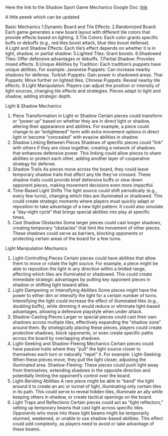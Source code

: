 Here the link to the Shadow Sport Game Mechanics Google Doc: 
[link](https://docs.google.com/document/d/18B4DbTucgdNWoEpzBDDT_cnuqMCEfT2t4FnyQWEbzEI/edit?usp=sharing)

A little peeek which can be updated



Basic Mechanics 
1.Dynamic Board and Tile Effects:
2.Randomized Board: Each game generates a new board layout with different tile colors that provide effects based on lighting.
3.Tile Colors: Each color grants specific buffs or debuffs (e.g., red tiles boost attack, blue tiles boost defense).
4.Light and Shadow Effects: Each tile’s effect depends on whether it is in light, shadow, or partial shadow:
5.Lighted Tiles: Grant boosts.
6.Shadowed Tiles: Offer defensive advantages or debuffs.
7.Partial Shadow: Provides mixed effects.
8.Unique Abilities by Tradition:
  Each tradition’s puppets have unique abilities. For example:
      Javanese Puppets: Can increase nearby shadows for defense.
      Turkish Puppets: Gain power in shadowed areas.
      Thai Puppets: Move further on lighted tiles.
      Chinese Puppets: Reveal nearby tile effects.
9.Light Manipulation:
Players can adjust the position or intensity of light sources, changing tile effects and strategies. Pieces adapt to light and shadow, adding strategic depth.


Light & Shadow Mechanics 
1. Piece Transformation in Light or Shadow
Certain pieces could transform or “power up” based on whether they are in direct light or shadow, altering their appearance and abilities. For example, a piece could change to an “enlightened” form with extra movement options in direct light or become “concealed” with evasive abilities in shadow.
2. Shadow Linking Between Pieces
Shadows of specific pieces could “link” with others if they are close together, creating a network of shadows that enhances defensive power. This linking could allow pieces to share abilities or protect each other, adding another layer of cooperative strategy for defense.
3. Shadow Trails
As pieces move across the board, they could leave temporary shadow trails that affect any tile they’ve crossed. These shadow trails could provide brief defensive buffs or slow down opponent pieces, making movement decisions even more impactful.
4. Time-Based Light Shifts
The light source could shift periodically (e.g., every few turns), changing which tiles are illuminated or shadowed. This could create strategic moments where players must quickly adapt or reposition to take advantage of a new light pattern. It could also simulate a “day-night cycle” that brings special abilities into play at specific times.
5. Cast Shadow Obstacles
Some larger pieces could cast longer shadows, creating temporary “obstacles” that limit the movement of other pieces. These shadows could serve as barriers, blocking opponents or protecting certain areas of the board for a few turns.


Light Manipulation Mechanics 
1. Light-Controlling Pieces
Certain pieces could have abilities that allow them to move or rotate the light source. For example, a piece might be able to reposition the light in any direction within a limited range, affecting which tiles are illuminated or shadowed. This could create immediate strategic advantages by putting key opponent pieces in shadow or shifting light toward allies.
2. Light-Dampening or Intensifying Abilities
Some pieces might have the power to either dim or intensify the light for a certain number of turns. Intensifying the light could increase the effect of illuminated tiles (e.g., doubling buffs), while dimming it would reduce or eliminate light-based advantages, allowing a defensive playstyle when under attack.
3. Shadow-Casting Pieces
Larger or special pieces could cast their own shadows across multiple tiles, effectively expanding the “shadow zone” around them. By strategically placing these pieces, players could create protective shadows, block opponents, or even create specific paths across the board by overlapping shadows.
4. Light-Seeking and Shadow-Fleeing Mechanics
Certain pieces could have passive traits where they “pull” the light source closer to themselves each turn or naturally “repel” it. For example:
Light-Seeking: When these pieces move, they pull the light closer, adjusting the illuminated area.
Shadow-Fleeing: These pieces could push light away from themselves, extending shadows in the opposite direction and potentially limiting the opponent’s control over the board.
5. Light-Bending Abilities
A rare piece might be able to “bend” the light around it to create an arc or tunnel of light, illuminating only certain tiles in its path. This could serve to reveal hidden tiles, illuminate an ally while keeping others in shadow, or create tactical openings on the board.
6. Light Traps and Reflections
Certain pieces could act as “light reflectors,” setting up temporary beams that cast light across specific tiles. Opponents who move into these light beams might be temporarily stunned, weakened, or unable to use shadow-based abilities. This effect could add complexity, as players need to avoid or take advantage of these beams.
